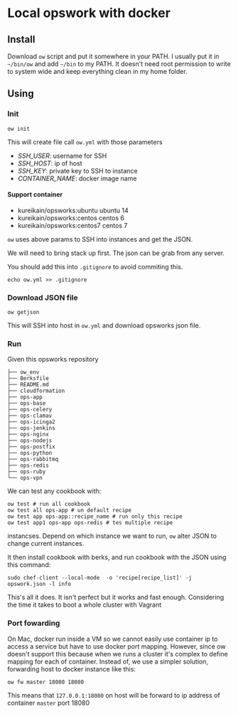 # Local opswork with docker

## Install

Download `ow` script and put it somewhere in your PATH. I usually put it
in `~/bin/ow` and add `~/bin` to my PATH. It doesn't need root
permission to write to system wide and keep everything clean in my home
folder.

## Using

### Init

```
ow init
```


This will create file call `ow.yml` with those parameters

- *SSH_USER*: username for SSH
- *SSH_HOST*: ip of host
- *SSH_KEY*: private key to SSH to instance
- *CONTAINER_NAME*: docker image name


#### Support container

- kureikain/opsworks:ubuntu ubuntu 14
- kureikain/opsworks:centos centos 6
- kureikain/opsworks:centos7 centos 7

`ow` uses above params to SSH into instances and get the JSON.

We will need to bring stack up first. The json can be grab from any
server.

You should add this into `.gitignore` to avoid commiting this.

```
echo ow.yml >> .gitignore
```

### Download JSON file

```
ow getjson
```

This will SSH into host in `ow.yml` and download opsworks json file.

### Run

Given this opsworks repository

```
├── ow_env
├── Berksfile
├── README.md
├── cloudformation
├── ops-app
├── ops-base
├── ops-celery
├── ops-clamav
├── ops-icinga2
├── ops-jenkins
├── ops-nginx
├── ops-nodejs
├── ops-postfix
├── ops-python
├── ops-rabbitmq
├── ops-redis
├── ops-ruby
└── ops-vpn
```

We can test any cookbook with:

```
ow test # run all cookbook
ow test all ops-app # un default recipe
ow test app ops-app::recipe_name # run only this recipe
ow test app1 ops-app ops-redis # tes multiple recipe 
```

instancses. Depend on which instance we want to run, `ow` alter JSON to
change current instances.

It then install cookbook with berks, and run cookbook with the JSON
using this command:

```
sudo chef-client --local-mode  -o 'recipe[recipe_list]' -j opswork.json -l info
```

This's all it does. It isn't perfect but it works and fast enough.
Considering the time it takes to boot a whole cluster with Vagrant

### Port fowarding

On Mac, docker run inside a VM so we cannot easily use container ip to
access a service but have to use docker port mapping. However, since ow
doesn't support this because when we runs a cluster it's complex to
define mapping for each of container. Instead of, we use a simpler
solution, forwarding host to docker instance like this:

```
ow fw master 18080 18080
```

This means that `127.0.0.1:18080` on host will be forward to ip address
of container `master` port 18080
